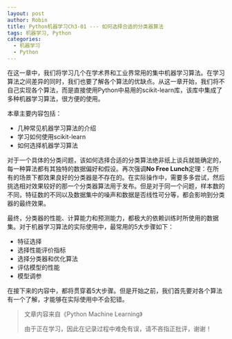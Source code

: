 ```yaml
---
layout: post
author: Robin
title: Python机器学习Ch3-01 --- 如何选择合适的分类器算法
tags: 机器学习, Python
categories:
  - 机器学习 
  - Python
---
```


在这一章中，我们将学习几个在学术界和工业界常用的集中机器学习算法。在学习算法之间差异的同时，我们也要了解各个算法的优缺点。从这一章开始，我们将不自己实现各个算法，而是直接使用Python中易用的scikit-learn库，该库中集成了多种机器学习算法，很方便的使用。

本章主要内容包括：
* 几种常见机器学习算法的介绍
* 学习如何使用scikit-learn
* 如何选择机器学习算法

对于一个具体的分类问题，该如何选择合适的分类算法绝非纸上谈兵就能确定的，每一种算法都有其独特的数据偏好和假设。再次强调**No Free Lunch**定理：在所有的场景下都效果良好的分类器是不存在的。在实际操作中，需要多多尝试，然后挑选相对效果较好的那一个分类器算法用于发布。但是对于同一个问题，样本数的不同，特征数的不同以及数据集中的噪声和数据是否线性可分等，都会影响到分类器的最终效果。

最终，分类器的性能、计算能力和预测能力，都极大的依赖训练时所使用的数据集。对于机器学习算法的实际使用中，最常用的5大步骤如下：

* 特征选择
* 选择性能评价指标
* 选择分类器和优化算法
* 评估模型的性能
* 模型调参

在接下来的内容中，都将贯穿着5大步骤。但是开始之前，我们首先要对各个算法有一个了解，才能够在实际使用中不会犯错。


> 文章内容来自《Python Machine Learning》
> 
> 由于正在学习，因此在记录过程中难免有误，请不吝指正批评，谢谢！